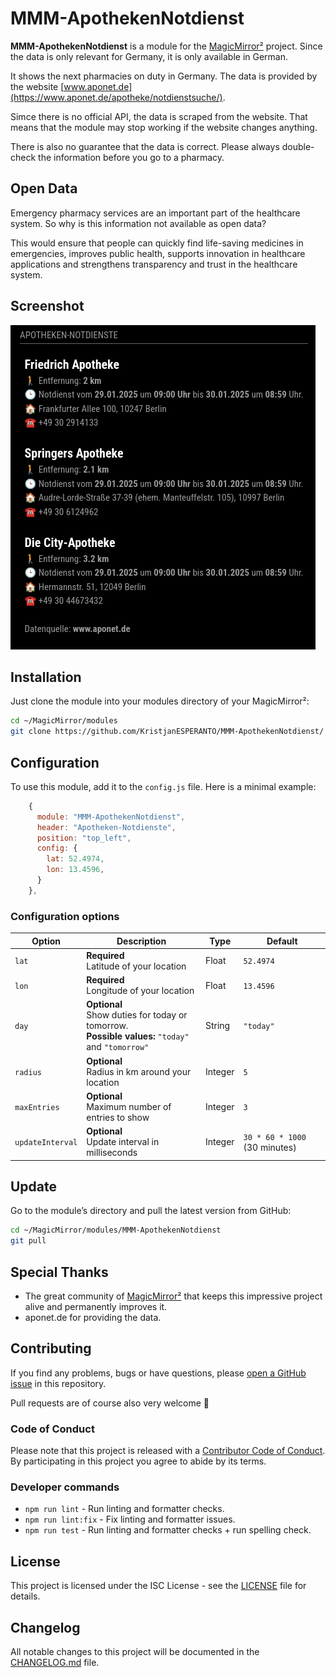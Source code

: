 # MMM-ApothekenNotdienst

**MMM-ApothekenNotdienst** is a module for the [MagicMirror²](https://github.com/MagicMirrorOrg/MagicMirror) project. Since the data is only relevant for Germany, it is only available in German.

It shows the next pharmacies on duty in Germany. The data is provided by the website [www.aponet.de](https://www.aponet.de/apotheke/notdienstsuche/).

Simce there is no official API, the data is scraped from the website. That means that the module may stop working if the website changes anything.

There is also no guarantee that the data is correct. Please always double-check the information before you go to a pharmacy.

## Open Data

Emergency pharmacy services are an important part of the healthcare system. So why is this information not available as open data?

This would ensure that people can quickly find life-saving medicines in emergencies, improves public health, supports innovation in healthcare applications and strengthens transparency and trust in the healthcare system.

## Screenshot

![screenshot](screenshot.png)

## Installation

Just clone the module into your modules directory of your MagicMirror²:

```bash
cd ~/MagicMirror/modules
git clone https://github.com/KristjanESPERANTO/MMM-ApothekenNotdienst/
```

## Configuration

To use this module, add it to the `config.js` file. Here is a minimal example:

```javascript
    {
      module: "MMM-ApothekenNotdienst",
      header: "Apotheken-Notdienste",
      position: "top_left",
      config: {
        lat: 52.4974,
        lon: 13.4596,
      }
    },
```

### Configuration options

| Option           | Description                                                                                             | Type    | Default                       |
| ---------------- | ------------------------------------------------------------------------------------------------------- | ------- | ----------------------------- |
| `lat`            | **Required**<br>Latitude of your location                                                               | Float   | `52.4974`                     |
| `lon`            | **Required**<br>Longitude of your location                                                              | Float   | `13.4596`                     |
| `day`            | **Optional**<br>Show duties for today or tomorrow. <br> **Possible values:** `"today"` and `"tomorrow"` | String  | `"today"`                     |
| `radius`         | **Optional**<br>Radius in km around your location                                                       | Integer | `5`                           |
| `maxEntries`     | **Optional**<br>Maximum number of entries to show                                                       | Integer | `3`                           |
| `updateInterval` | **Optional**<br>Update interval in milliseconds                                                         | Integer | `30 * 60 * 1000` (30 minutes) |

## Update

Go to the module’s directory and pull the latest version from GitHub:

```bash
cd ~/MagicMirror/modules/MMM-ApothekenNotdienst
git pull
```

## Special Thanks

- The great community of [MagicMirror²](https://github.com/MagicMirrorOrg/MagicMirror) that keeps this impressive project alive and permanently improves it.
- aponet.de for providing the data.

## Contributing

If you find any problems, bugs or have questions, please [open a GitHub issue](https://github.com/KristjanESPERANTO/MMM-ApothekenNotdienst/issues) in this repository.

Pull requests are of course also very welcome 🙂

### Code of Conduct

Please note that this project is released with a [Contributor Code of Conduct](CODE_OF_CONDUCT.md). By participating in this project you agree to abide by its terms.

### Developer commands

- `npm run lint` - Run linting and formatter checks.
- `npm run lint:fix` - Fix linting and formatter issues.
- `npm run test` - Run linting and formatter checks + run spelling check.

## License

This project is licensed under the ISC License - see the [LICENSE](LICENSE.md) file for details.

## Changelog

All notable changes to this project will be documented in the [CHANGELOG.md](./CHANGELOG.md) file.
